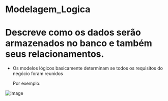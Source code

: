 # Modelagem_Logica

# Descreve como os dados serão armazenados no banco e também seus relacionamentos.
- Os modelos lógicos basicamente determinam se todos os requisitos do negócio foram reunidos

  Por exemplo:

![image](https://github.com/suelyms/Modelagem_Logica/assets/142910077/3da684e9-454b-47c0-8fa1-61801f74d13b)

